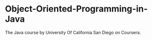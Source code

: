 # Object-Oriented-Programming-in-Java
 The Java course by University Of California San Diego on Coursera.
